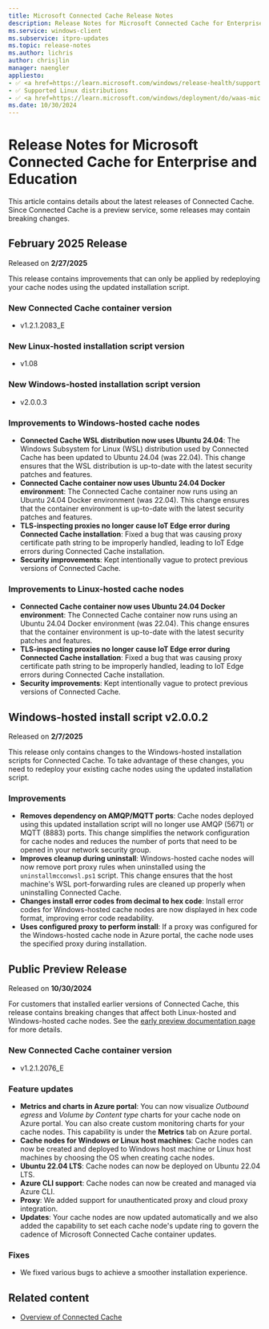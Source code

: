 ```yaml
---
title: Microsoft Connected Cache Release Notes
description: Release Notes for Microsoft Connected Cache for Enterprise and Education.
ms.service: windows-client
ms.subservice: itpro-updates
ms.topic: release-notes
ms.author: lichris
author: chrisjlin
manager: naengler
appliesto: 
- ✅ <a href=https://learn.microsoft.com/windows/release-health/supported-versions-windows-client target=_blank>Windows 11</a>
- ✅ Supported Linux distributions
- ✅ <a href=https://learn.microsoft.com/windows/deployment/do/waas-microsoft-connected-cache target=_blank>Microsoft Connected Cache for Enterprise and Education</a>	
ms.date: 10/30/2024
---
```


# Release Notes for Microsoft Connected Cache for Enterprise and Education

This article contains details about the latest releases of Connected Cache. Since Connected Cache is a preview service, some releases may contain breaking changes.

## February 2025 Release

Released on **2/27/2025**

This release contains improvements that can only be applied by redeploying your cache nodes using the updated installation script.

### New Connected Cache container version

- v1.2.1.2083_E

### New Linux-hosted installation script version

- v1.08

### New Windows-hosted installation script version

- v2.0.0.3

### Improvements to Windows-hosted cache nodes

- **Connected Cache WSL distribution now uses Ubuntu 24.04**: The Windows Subsystem for Linux (WSL) distribution used by Connected Cache has been updated to Ubuntu 24.04 (was 22.04). This change ensures that the WSL distribution is up-to-date with the latest security patches and features.
- **Connected Cache container now uses Ubuntu 24.04 Docker environment**: The Connected Cache container now runs using an Ubuntu 24.04 Docker environment (was 22.04). This change ensures that the container environment is up-to-date with the latest security patches and features.
- **TLS-inspecting proxies no longer cause IoT Edge error during Connected Cache installation**: Fixed a bug that was causing proxy certificate path string to be improperly handled, leading to IoT Edge errors during Connected Cache installation.
- **Security improvements**: Kept intentionally vague to protect previous versions of Connected Cache.

### Improvements to Linux-hosted cache nodes

- **Connected Cache container now uses Ubuntu 24.04 Docker environment**: The Connected Cache container now runs using an Ubuntu 24.04 Docker environment (was 22.04). This change ensures that the container environment is up-to-date with the latest security patches and features.
- **TLS-inspecting proxies no longer cause IoT Edge error during Connected Cache installation**: Fixed a bug that was causing proxy certificate path string to be improperly handled, leading to IoT Edge errors during Connected Cache installation.
- **Security improvements**: Kept intentionally vague to protect previous versions of Connected Cache.

## Windows-hosted install script v2.0.0.2

Released on **2/7/2025**

This release only contains changes to the Windows-hosted installation scripts for Connected Cache. To take advantage of these changes, you need to redeploy your existing cache nodes using the updated installation script.

### Improvements

- **Removes dependency on AMQP/MQTT ports**: Cache nodes deployed using this updated installation script will no longer use AMQP (5671) or MQTT (8883) ports. This change simplifies the network configuration for cache nodes and reduces the number of ports that need to be opened in your network security group.
- **Improves cleanup during uninstall**: Windows-hosted cache nodes will now remove port proxy rules when uninstalled using the `uninstallmcconwsl.ps1` script. This change ensures that the host machine's WSL port-forwarding rules are cleaned up properly when uninstalling Connected Cache.
- **Changes install error codes from decimal to hex code**: Install error codes for Windows-hosted cache nodes are now displayed in hex code format, improving error code readability.
- **Uses configured proxy to perform install**: If a proxy was configured for the Windows-hosted cache node in Azure portal, the cache node uses the specified proxy during installation.

## Public Preview Release

Released on **10/30/2024**

For customers that installed earlier versions of Connected Cache, this release contains breaking changes that affect both Linux-hosted and Windows-hosted cache nodes. See the [early preview documentation page](mcc-ent-early-preview.md) for more details.

### New Connected Cache container version

- v1.2.1.2076_E

### Feature updates

- **Metrics and charts in Azure portal**: You can now visualize *Outbound egress* and *Volume by Content type* charts for your cache node on Azure portal. You can also create custom monitoring charts for your cache nodes. This capability is under the **Metrics** tab on Azure portal.
- **Cache nodes for Windows or Linux host machines**: Cache nodes can now be created and deployed to Windows host machine or Linux host machines by choosing the OS when creating cache nodes.
- **Ubuntu 22.04 LTS**: Cache nodes can now be deployed on Ubuntu 22.04 LTS.
- **Azure CLI support**: Cache nodes can now be created and managed via Azure CLI.
- **Proxy**: We added support for unauthenticated proxy and cloud proxy integration.
- **Updates**: Your cache nodes are now updated automatically and we also added the capability to set each cache node's update ring to govern the cadence of Microsoft Connected Cache container updates.

### Fixes
- We fixed various bugs to achieve a smoother installation experience.

## Related content

- [Overview of Connected Cache](mcc-ent-edu-overview.md)
